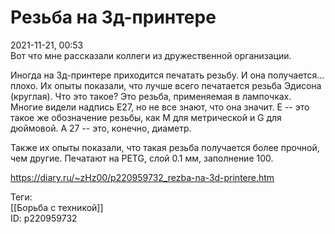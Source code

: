Резьба на 3д-принтере
======================

   
 2021-11-21, 00:53   
  Вот что мне рассказали коллеги из дружественной организации.   
   
 Иногда на 3д-принтере приходится печатать резьбу. И она получается... плохо. Их опыты показали, что лучше всего печатается резьба Эдисона (круглая). Что это такое? Это резьба, применяемая в лампочках. Многие видели надпись E27, но не все знают, что она значит. E -- это такое же обозначение резьбы, как M для метрической и G для дюймовой. А 27 -- это, конечно, диаметр.   
   
 Также их опыты показали, что такая резьба получается более прочной, чем другие. Печатают на PETG, слой 0.1 мм, заполнение 100.   
    
 <https://diary.ru/~zHz00/p220959732_rezba-na-3d-printere.htm>   
   
 Теги:   
 [[Борьба с техникой]]   
 ID: p220959732